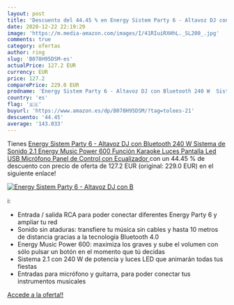 ```yaml
---
layout: post
title: 'Descuento del 44.45 % en Energy Sistem Party 6 - Altavoz DJ con B'
date: 2020-12-22 22:19:29
image: 'https://m.media-amazon.com/images/I/41RIuiRXHhL._SL200_.jpg'
comments: true
category: ofertas
author: ring
slug: 'B078H95DSM-es'
actualPrice: 127.2 EUR
currency: EUR
price: 127.2
comparePrice: 229.0 EUR
prodname: 'Energy Sistem Party 6 - Altavoz DJ con Bluetooth 240 W  Sistema de Sonido 2.1  Energy Music Power 600  Función Karaoke  Luces  Pantalla Led  USB  Micrófono  Panel de Control con Ecualizador '
country: 'es'
flag: '🇪🇸'
buyurl: 'https://www.amazon.es/dp/B078H95DSM/?tag=tolees-21'
descuento: '44.45'
average: '143.033'
---
```


Tienes [Energy Sistem Party 6 - Altavoz DJ con Bluetooth 240 W  Sistema de Sonido 2.1  Energy Music Power 600  Función Karaoke  Luces  Pantalla Led  USB  Micrófono  Panel de Control con Ecualizador ](https://www.amazon.es/dp/B078H95DSM/?tag=tolees-21) con un 44.45 % de descuento con precio de oferta de 127.2 EUR (original: 229.0 EUR) en el siguiente enlace!

[![Energy Sistem Party 6 - Altavoz DJ con B](https://m.media-amazon.com/images/I/41RIuiRXHhL._SL200_.jpg)](https://www.amazon.es/dp/B078H95DSM/?tag=tolees-21)

ℹ️:

- Entrada / salida RCA para poder conectar diferentes Energy Party 6 y ampliar tu red
- Sonido sin ataduras: transfiere tu música sin cables y hasta 10 metros de distancia gracias a la tecnología Bluetooth 4.0
- Energy Music Power 600: maximiza los graves y sube el volumen con sólo pulsar un botón en el momento que tú decidas
- Sistema 2.1 con 240 W de potencia y luces LED que animarán todas tus fiestas
- Entradas para micrófono y guitarra, para poder conectar tus instrumentos musicales

[Accede a la oferta!!](https://www.amazon.es/dp/B078H95DSM/?tag=tolees-21)
